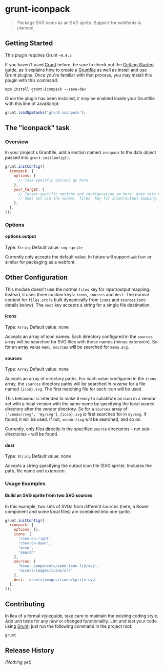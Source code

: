 # grunt-iconpack

> Package SVG icons as an SVG sprite. Support for webfonts is planned.

## Getting Started

This plugin requires Grunt `~0.4.5`

If you haven't used [Grunt](http://gruntjs.com/) before, be sure to check out the [Getting Started](http://gruntjs.com/getting-started) guide, as it explains how to create a [Gruntfile](http://gruntjs.com/sample-gruntfile) as well as install and use Grunt plugins. Once you're familiar with that process, you may install this plugin with this command:

```shell
npm install grunt-iconpack --save-dev
```

Once the plugin has been installed, it may be enabled inside your Gruntfile with this line of JavaScript:

```js
grunt.loadNpmTasks('grunt-iconpack');
```

## The "iconpack" task

### Overview
In your project's Gruntfile, add a section named `iconpack` to the data object passed into `grunt.initConfig()`.

```js
grunt.initConfig({
  iconpack: {
    options: {
      // Task-specific options go here.
    },
    your_target: {
      // Target-specific options and configuration go here. Note this module
      // does not use the normal `files` key for input/output mapping.
    },
  },
});
```

### Options

#### options.output
Type: `String`
Default value: `svg sprite`

Currently only accepts the default value. In future will support `webfont` or similar for packaging as a webfont.

## Other Configuration

This module doesn’t use the normal `files` key for input/output mapping. Instead, it uses three custom keys: `icons`, `sources` and `dest`. The normal content for `files.src` is built dynamically from `icons` and `sources` (see details below). The `dest` key accepts a string for a single file destination.

#### icons
Type: `Array`
Default value: none

Accepts an array of icon names. Each directory configured in the `sources` array will be searched for SVG files with these names (minus extension). So for an array value `menu`, `sources` will be searched for `menu.svg`.

#### sources
Type: `Array`
Default value: none

Accepts an array of directory paths. For each value configured in the `icons` array, the `sources` directory paths will be searched *in reverse* for a file named `{icon}.svg`. The first matching file for each icon will be used.

This behaviour is intended to make it easy to substitute an icon in a vendor set with a local version with the same name by specifying the local source directory after the vendor directory. So for a `sources` array of `['vendor/svg', 'my/svg']`, `{icon}.svg` is first searched for in `my/svg`. If found, it will be used. If not, `vendor/svg` will be searched, and so on.

Currently, only files directly in the specified `source` directories – not sub-directories – will be found.

#### dest
Type: `String`
Default value: none

Accepts a string specifying the output icon file (SVG sprite). Includes the path, file name and extension.

### Usage Examples

#### Build an SVG sprite from two SVG sources
In this example, two sets of SVGs from different sources (here, a Bower component and some local files) are combined into one sprite.

```js
grunt.initConfig({
  iconpack: {
    options: {},
    icons: [
      'chevron-right',
      'chevron-down',
      'menu',
      'search'
    ],
    sources: [
      'bower_components/some-icon-lib/svg',
      'assets/images/icons/src'
    ],
    dest: 'assets/images/icons/sprite.svg'
  },
});
```

## Contributing

In lieu of a formal styleguide, take care to maintain the existing coding style. Add unit tests for any new or changed functionality. Lint and test your code using [Grunt](http://gruntjs.com/): just run the following command in the project root:

```shell
grunt
```

## Release History

_(Nothing yet)_
